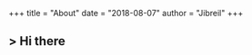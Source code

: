 +++
title = "About"
date = "2018-08-07"
author = "Jibreil"
+++

<h2>> Hi there<span class="logo__cursor" style="width: 3px; height: 1.625rem;"></span></h2>
